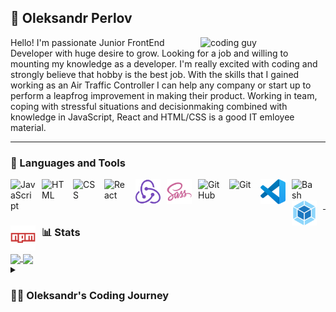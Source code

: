 ## :wave: Oleksandr Perlov

<img align='right' width='200' src='https://cdn.dribbble.com/users/2131993/screenshots/4948736/media/421d4ed2f3d23c73d64d20963f61f422.gif' alt='coding guy'>
Hello! I'm passionate Junior FrontEnd Developer with huge desire to grow. Looking for a job and willing to mounting my knowledge as a developer. I'm really excited with coding and strongly believe that hobby is the best job. With the skills that I gained working as an Air Traffic Controller I can help any company or start up to perform a leapfrog improvement in making their product. Working in team, coping with stressful situations and decisionmaking combined with knowledge in JavaScript, React and HTML/CSS is a good IT emloyee material.
<br>

---

### 🧰 Languages and Tools


<img align="left" alt="JavaScript" width="40px" style="padding-right:10px;" src="https://cdn.jsdelivr.net/gh/devicons/devicon/icons/javascript/javascript-plain.svg" />
<!-- <img align="left" alt="TypeScript" width="40px" style="padding-right:10px;" src="https://cdn.jsdelivr.net/gh/devicons/devicon/icons/typescript/typescript-plain.svg" /> -->
<img align="left" alt="HTML" width="40px" style="padding-right:10px;" src="https://cdn.jsdelivr.net/gh/devicons/devicon/icons/html5/html5-plain.svg" />
<img align="left" alt="CSS" width="40px" style="padding-right:10px;" src="https://cdn.jsdelivr.net/gh/devicons/devicon/icons/css3/css3-plain.svg" />
<img align="left" alt="React" width="40px" style="padding-right:10px;" src="https://cdn.jsdelivr.net/gh/devicons/devicon/icons/react/react-original.svg" />
<img align="left" alt="Redux" width="40px" style="padding-right:10px;" src="https://github.com/devicons/devicon/blob/v2.15.1/icons/redux/redux-original.svg" />
<img align="left" alt="SASS" width="40px" style="padding-right:10px;" src="https://github.com/devicons/devicon/blob/v2.15.1/icons/sass/sass-original.svg" />
<img align="left" alt="GitHub" width="40px" style="padding-right:10px;" src="https://cdn.jsdelivr.net/gh/devicons/devicon/icons/github/github-original.svg" />
<img align="left" alt="Git" width="40px" style="padding-right:10px;" src="https://cdn.jsdelivr.net/gh/devicons/devicon/icons/git/git-original.svg" />
<img align="left" alt="VSCode" width="40px" style="padding-right:10px;" src="https://github.com/devicons/devicon/blob/v2.15.1/icons/vscode/vscode-original.svg" />
<img align="left" alt="Bash" width="40px" style="padding-right:10px;" src="https://cdn.jsdelivr.net/gh/devicons/devicon/icons/bash/bash-original.svg" />
<img align="left" alt="Webpack" width="40px" style="padding-right:10px;" src="https://github.com/devicons/devicon/blob/v2.15.1/icons/webpack/webpack-original.svg" />
<img align="left" alt="npm" width="40px" style="padding-right:10px;" src="https://github.com/devicons/devicon/blob/v2.15.1/icons/npm/npm-original-wordmark.svg" />
<!-- <img align="left" alt="NodeJS" width="40px" style="padding-right:10px;" src="https://cdn.jsdelivr.net/gh/devicons/devicon/icons/nodejs/nodejs-original.svg" /> -->
<br />
<br>

---

### 📊 Stats


<!-- ![Oleksandr's GitHub stats](https://github-readme-stats.vercel.app/api?username=b3dyk&show_icons=true&title_color=61afef&icon_color=c678dd&bg_color=23272e&text_color=e5c06e&border_color=3b4048)
<br>
![Top Langs](https://github-readme-stats.vercel.app/api/top-langs/?username=b3dyk&layout=compact) -->

<a href="https://github.com/anuraghazra/github-readme-stats" >
  <img align="center" src="https://github-readme-stats.vercel.app/api?username=b3dyk&show_icons=true&title_color=61afef&icon_color=c678dd&bg_color=23272e&text_color=e5c06e&border_color=3b4048" />
</a>
<a href="https://github.com/anuraghazra/github-readme-stats">
  <img align="center" src="https://github-readme-stats.vercel.app/api/top-langs/?username=b3dyk&layout=compact" />
</a>


<details>
 <summary><h3>👨‍💻 Oleksandr's Coding Journey</h3></summary>
   
